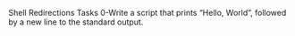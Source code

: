 Shell Redirections Tasks
0-Write a script that prints “Hello, World”, followed by a new line to the standard output.
